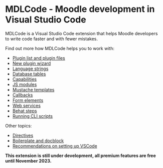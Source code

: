# MDLCode - Moodle development in Visual Studio Code

MDLCode is a Visual Studio Code extension that helps Moodle developers to write code faster and with fewer mistakes.

Find out more how MDLCode helps you to work with:
- [Plugin list and plugin files](pluginfiles.md)
- [New plugin wizard](newplugin.md)
- [Language strings](strings.md)
- [Database tables](dbtables.md)
- [Capabilities](capabilities.md)
- [JS modules](jsmodules.md)
- [Mustache templates](templates.md)
- [Callbacks](callbacks.md)
- [Form elements](formelements.md)
- [Web services](webservices.md)
- [Behat steps](behat.md)
- [Running CLI scripts](runcli.md)

Other topics:
- [Directives](directives.md)
- [Boilerplate and docblock](boilerplate.md)
- [Recommendations on setting up VSCode](setup.md)

**This extension is still under development, all premium features are free until November 2023.**
